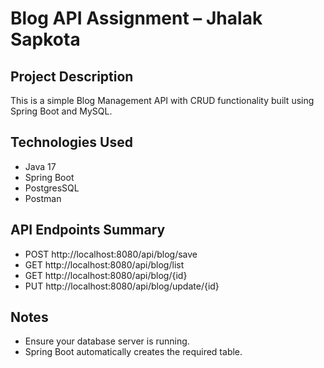 # Blog API Assignment – Jhalak Sapkota

## Project Description
This is a simple Blog Management API with CRUD functionality built using Spring Boot and MySQL.

## Technologies Used
- Java 17
- Spring Boot
- PostgresSQL
- Postman

## API Endpoints Summary
- POST http://localhost:8080/api/blog/save
- GET http://localhost:8080/api/blog/list
- GET http://localhost:8080/api/blog/{id}
- PUT http://localhost:8080/api/blog/update/{id}

## Notes
- Ensure your database server is running.
- Spring Boot automatically creates the required table.
